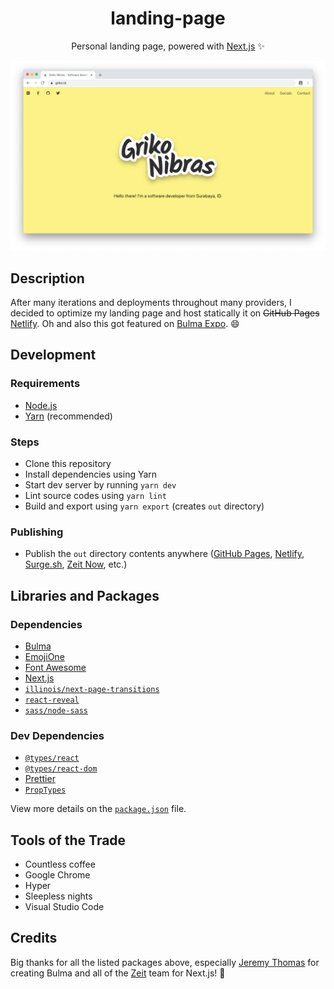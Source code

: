 <div align="center">

# landing-page

Personal landing page, powered with [Next.js][nextjs] ✨

[![Screenshot](preview.png)](https://griko.id)

</div>

## Description

After many iterations and deployments throughout many providers, I decided to
optimize my landing page and host statically it on ~~GitHub Pages~~
[Netlify](https://griko.netlify.com). Oh and also this got featured on
[Bulma Expo](https://bulma.io/expo). 😄

## Development

### Requirements

- [Node.js](https://nodejs.org/en)
- [Yarn](https://yarnpkg.com/en) (recommended)

### Steps

- Clone this repository
- Install dependencies using Yarn
- Start dev server by running `yarn dev`
- Lint source codes using `yarn lint`
- Build and export using `yarn export` (creates `out` directory)

### Publishing

- Publish the `out` directory contents anywhere
  ([GitHub Pages](https://pages.github.com),
  [Netlify](https://www.netlify.com),
  [Surge.sh](https://surge.sh),
  [Zeit Now](https://zeit.co/now), etc.)

## Libraries and Packages

### Dependencies

- [Bulma](https://bulma.io)
- [EmojiOne](https://www.emojione.com/emoji/v4)
- [Font Awesome](https://fontawesome.com)
- [Next.js][nextjs]
- [`illinois/next-page-transitions`](https://github.com/illinois/next-page-transitions)
- [`react-reveal`](https://github.com/rnosov/react-reveal)
- [`sass/node-sass`](https://github.com/sass/node-sass)

### Dev Dependencies

- [`@types/react`](https://www.yarnpkg.com/en/package/@types/react)
- [`@types/react-dom`](https://www.yarnpkg.com/en/package/@types/react-dom)
- [Prettier](https://prettier.io)
- [`PropTypes`](https://www.yarnpkg.com/en/package/prop-types)

View more details on the [`package.json`](./package.json) file.

## Tools of the Trade

- Countless coffee
- Google Chrome
- Hyper
- Sleepless nights
- Visual Studio Code

## Credits

Big thanks for all the listed packages above, especially
[Jeremy Thomas](https://github.com/jgthms) for creating Bulma and all of the
[Zeit](https://zeit.co/home) team for Next.js! 🎉

[nextjs]: https://github.com/zeit/next.js
